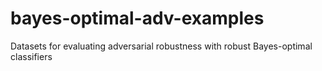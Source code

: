 # bayes-optimal-adv-examples
Datasets for evaluating adversarial robustness with robust Bayes-optimal classifiers
